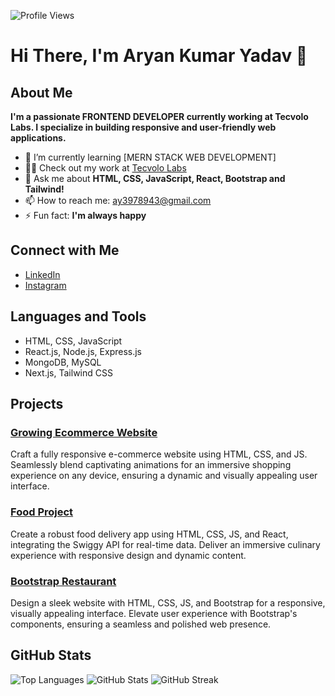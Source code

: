 ![Profile Views](https://komarev.com/ghpvc/?username=aryan-ya&label=Profile%20views&color=0e75b6&style=flat)
# Hi There, I'm Aryan Kumar Yadav 👋


## About Me

**I'm a passionate FRONTEND DEVELOPER currently working at Tecvolo Labs. I specialize in building responsive and user-friendly web applications.**

- 🌱 I’m currently learning [MERN STACK WEB DEVELOPMENT]
- 👨‍💻 Check out my work at [Tecvolo Labs](https://www.tecvolo.com/)
- 💬 Ask me about **HTML, CSS, JavaScript, React, Bootstrap and Tailwind!**
- 📫 How to reach me: [ay3978943@gmail.com](mailto:ay3978943@gmail.com)
- ⚡ Fun fact: **I'm always happy**

## Connect with Me

- [LinkedIn](https://www.linkedin.com/in/aryan790/)
- [Instagram](https://instagram.com/aryan_yadav746)

## Languages and Tools

- HTML, CSS, JavaScript
- React.js, Node.js, Express.js
- MongoDB, MySQL
- Next.js, Tailwind CSS

## Projects

###  [Growing Ecommerce Website](https://codewithsadee.github.io/glowing/)

Craft a fully responsive e-commerce website using HTML, CSS, and JS. Seamlessly blend captivating animations for an immersive shopping experience on any device, ensuring a dynamic and visually appealing user interface.


###  [Food Project](https://react-coursee-7mtw-git-main-aryan-ya.vercel.app/)

Create a robust food delivery app using HTML, CSS, JS, and React, integrating the Swiggy API for real-time data. Deliver an immersive culinary experience with responsive design and dynamic content.

###  [Bootstrap Restaurant](https://bootstrap-restaurant-website.vercel.app/)

Design a sleek website with HTML, CSS, JS, and Bootstrap for a responsive, visually appealing interface. Elevate user experience with Bootstrap's components, ensuring a seamless and polished web presence.

## GitHub Stats

![Top Languages](https://github-readme-stats.vercel.app/api/top-langs?username=aryan-ya&show_icons=true&locale=en&layout=compact)
![GitHub Stats](https://github-readme-stats.vercel.app/api?username=aryan-ya&show_icons=true&locale=en)
![GitHub Streak](https://github-readme-streak-stats.herokuapp.com/?user=aryan-ya)


